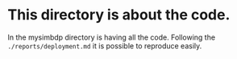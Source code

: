 # This directory is about the code.
In the mysimbdp directory is having all the code.
Following the `./reports/deployment.md` it is possible to reproduce easily.
